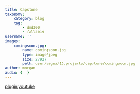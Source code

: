 ```yaml
---
title: Capstone
taxonomy:
    category: blog
    tag:
        - dmd300
        - fall2019
username: ''
images:
    comingsoon.jpg:
        name: comingsoon.jpg
        type: image/jpeg
        size: 27927
        path: user/pages/10.projects/capstone/comingsoon.jpg
author: morgan
audio: {  }
---
```


[plugin:youtube](https://www.youtube.com/watch?v=BK8guP9ov2U)